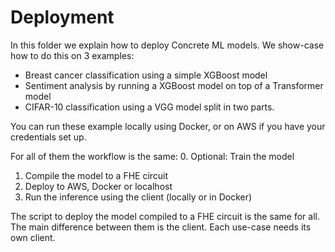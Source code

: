 # Deployment

In this folder we explain how to deploy Concrete ML models.
We show-case how to do this on 3 examples:

- Breast cancer classification using a simple XGBoost model
- Sentiment analysis by running a XGBoost model on top of a Transformer model
- CIFAR-10 classification using a VGG model split in two parts.

You can run these example locally using Docker, or on AWS if you have your credentials set up.

For all of them the workflow is the same:
0\. Optional: Train the model

1. Compile the model to a FHE circuit
1. Deploy to AWS, Docker or localhost
1. Run the inference using the client (locally or in Docker)

The script to deploy the model compiled to a FHE circuit is the same for all. The main difference between them is the client. Each use-case needs its own client.
